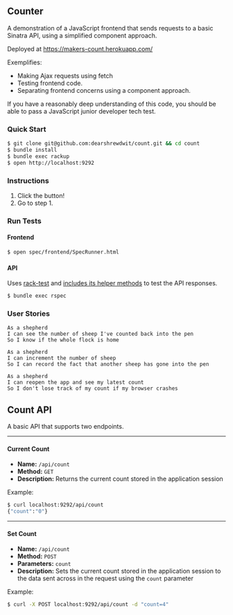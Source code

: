 ## Counter

A demonstration of a JavaScript frontend that sends requests to a basic Sinatra API, using a simplified component approach.

Deployed at https://makers-count.herokuapp.com/

Exemplifies:
- Making Ajax requests using fetch
- Testing frontend code.
- Separating frontend concerns using a component approach.

If you have a reasonably deep understanding of this code, you should be able to pass a JavaScript junior developer tech test.

### Quick Start

```sh
$ git clone git@github.com:dearshrewdwit/count.git && cd count
$ bundle install
$ bundle exec rackup
$ open http://localhost:9292
```

### Instructions

1. Click the button!
2. Go to step 1.

### Run Tests
#### Frontend

```sh
$ open spec/frontend/SpecRunner.html
```

#### API
Uses [rack-test](https://github.com/rack/rack-test) and [includes its helper methods](http://sinatrarb.com/testing.html) to test the API responses.

```sh
$ bundle exec rspec
```

### User Stories

```
As a shepherd
I can see the number of sheep I've counted back into the pen
So I know if the whole flock is home

As a shepherd
I can increment the number of sheep
So I can record the fact that another sheep has gone into the pen

As a shepherd
I can reopen the app and see my latest count
So I don't lose track of my count if my browser crashes
```


## Count API

A basic API that supports two endpoints.

---
#### Current Count
- **Name:** `/api/count`
- **Method:** `GET`
- **Description:** Returns the current count stored in the application session

Example:
```sh
$ curl localhost:9292/api/count
{"count":"0"}
```
---
#### Set Count
- **Name:** `/api/count`
- **Method:** `POST`
- **Parameters:** `count`
- **Description:** Sets the current count stored in the application session to the data sent across in the request using the `count` parameter

Example:
```sh
$ curl -X POST localhost:9292/api/count -d "count=4"
```
